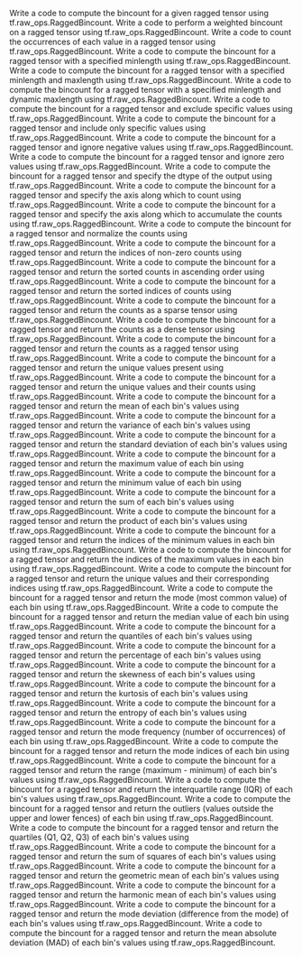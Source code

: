 Write a code to compute the bincount for a given ragged tensor using tf.raw_ops.RaggedBincount.
Write a code to perform a weighted bincount on a ragged tensor using tf.raw_ops.RaggedBincount.
Write a code to count the occurrences of each value in a ragged tensor using tf.raw_ops.RaggedBincount.
Write a code to compute the bincount for a ragged tensor with a specified minlength using tf.raw_ops.RaggedBincount.
Write a code to compute the bincount for a ragged tensor with a specified minlength and maxlength using tf.raw_ops.RaggedBincount.
Write a code to compute the bincount for a ragged tensor with a specified minlength and dynamic maxlength using tf.raw_ops.RaggedBincount.
Write a code to compute the bincount for a ragged tensor and exclude specific values using tf.raw_ops.RaggedBincount.
Write a code to compute the bincount for a ragged tensor and include only specific values using tf.raw_ops.RaggedBincount.
Write a code to compute the bincount for a ragged tensor and ignore negative values using tf.raw_ops.RaggedBincount.
Write a code to compute the bincount for a ragged tensor and ignore zero values using tf.raw_ops.RaggedBincount.
Write a code to compute the bincount for a ragged tensor and specify the dtype of the output using tf.raw_ops.RaggedBincount.
Write a code to compute the bincount for a ragged tensor and specify the axis along which to count using tf.raw_ops.RaggedBincount.
Write a code to compute the bincount for a ragged tensor and specify the axis along which to accumulate the counts using tf.raw_ops.RaggedBincount.
Write a code to compute the bincount for a ragged tensor and normalize the counts using tf.raw_ops.RaggedBincount.
Write a code to compute the bincount for a ragged tensor and return the indices of non-zero counts using tf.raw_ops.RaggedBincount.
Write a code to compute the bincount for a ragged tensor and return the sorted counts in ascending order using tf.raw_ops.RaggedBincount.
Write a code to compute the bincount for a ragged tensor and return the sorted indices of counts using tf.raw_ops.RaggedBincount.
Write a code to compute the bincount for a ragged tensor and return the counts as a sparse tensor using tf.raw_ops.RaggedBincount.
Write a code to compute the bincount for a ragged tensor and return the counts as a dense tensor using tf.raw_ops.RaggedBincount.
Write a code to compute the bincount for a ragged tensor and return the counts as a ragged tensor using tf.raw_ops.RaggedBincount.
Write a code to compute the bincount for a ragged tensor and return the unique values present using tf.raw_ops.RaggedBincount.
Write a code to compute the bincount for a ragged tensor and return the unique values and their counts using tf.raw_ops.RaggedBincount.
Write a code to compute the bincount for a ragged tensor and return the mean of each bin's values using tf.raw_ops.RaggedBincount.
Write a code to compute the bincount for a ragged tensor and return the variance of each bin's values using tf.raw_ops.RaggedBincount.
Write a code to compute the bincount for a ragged tensor and return the standard deviation of each bin's values using tf.raw_ops.RaggedBincount.
Write a code to compute the bincount for a ragged tensor and return the maximum value of each bin using tf.raw_ops.RaggedBincount.
Write a code to compute the bincount for a ragged tensor and return the minimum value of each bin using tf.raw_ops.RaggedBincount.
Write a code to compute the bincount for a ragged tensor and return the sum of each bin's values using tf.raw_ops.RaggedBincount.
Write a code to compute the bincount for a ragged tensor and return the product of each bin's values using tf.raw_ops.RaggedBincount.
Write a code to compute the bincount for a ragged tensor and return the indices of the minimum values in each bin using tf.raw_ops.RaggedBincount.
Write a code to compute the bincount for a ragged tensor and return the indices of the maximum values in each bin using tf.raw_ops.RaggedBincount.
Write a code to compute the bincount for a ragged tensor and return the unique values and their corresponding indices using tf.raw_ops.RaggedBincount.
Write a code to compute the bincount for a ragged tensor and return the mode (most common value) of each bin using tf.raw_ops.RaggedBincount.
Write a code to compute the bincount for a ragged tensor and return the median value of each bin using tf.raw_ops.RaggedBincount.
Write a code to compute the bincount for a ragged tensor and return the quantiles of each bin's values using tf.raw_ops.RaggedBincount.
Write a code to compute the bincount for a ragged tensor and return the percentage of each bin's values using tf.raw_ops.RaggedBincount.
Write a code to compute the bincount for a ragged tensor and return the skewness of each bin's values using tf.raw_ops.RaggedBincount.
Write a code to compute the bincount for a ragged tensor and return the kurtosis of each bin's values using tf.raw_ops.RaggedBincount.
Write a code to compute the bincount for a ragged tensor and return the entropy of each bin's values using tf.raw_ops.RaggedBincount.
Write a code to compute the bincount for a ragged tensor and return the mode frequency (number of occurrences) of each bin using tf.raw_ops.RaggedBincount.
Write a code to compute the bincount for a ragged tensor and return the mode indices of each bin using tf.raw_ops.RaggedBincount.
Write a code to compute the bincount for a ragged tensor and return the range (maximum - minimum) of each bin's values using tf.raw_ops.RaggedBincount.
Write a code to compute the bincount for a ragged tensor and return the interquartile range (IQR) of each bin's values using tf.raw_ops.RaggedBincount.
Write a code to compute the bincount for a ragged tensor and return the outliers (values outside the upper and lower fences) of each bin using tf.raw_ops.RaggedBincount.
Write a code to compute the bincount for a ragged tensor and return the quartiles (Q1, Q2, Q3) of each bin's values using tf.raw_ops.RaggedBincount.
Write a code to compute the bincount for a ragged tensor and return the sum of squares of each bin's values using tf.raw_ops.RaggedBincount.
Write a code to compute the bincount for a ragged tensor and return the geometric mean of each bin's values using tf.raw_ops.RaggedBincount.
Write a code to compute the bincount for a ragged tensor and return the harmonic mean of each bin's values using tf.raw_ops.RaggedBincount.
Write a code to compute the bincount for a ragged tensor and return the mode deviation (difference from the mode) of each bin's values using tf.raw_ops.RaggedBincount.
Write a code to compute the bincount for a ragged tensor and return the mean absolute deviation (MAD) of each bin's values using tf.raw_ops.RaggedBincount.